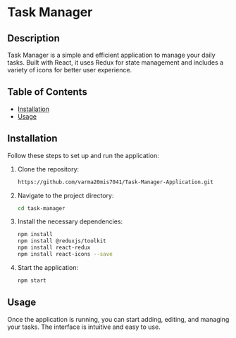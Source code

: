 # Task Manager

## Description
Task Manager is a simple and efficient application to manage your daily tasks. Built with React, it uses Redux for state management and includes a variety of icons for better user experience.

## Table of Contents
- [Installation](#installation)
- [Usage](#usage)


## Installation
Follow these steps to set up and run the application:

1. Clone the repository:
    ```bash
   https://github.com/varma20mis7041/Task-Manager-Application.git
    ```

2. Navigate to the project directory:
    ```bash
    cd task-manager
    ```

3. Install the necessary dependencies:
    ```bash
    npm install
    npm install @reduxjs/toolkit
    npm install react-redux
    npm install react-icons --save
    ```

4. Start the application:
    ```bash
    npm start
    ```

## Usage
Once the application is running, you can start adding, editing, and managing your tasks. The interface is intuitive and easy to use.

